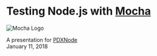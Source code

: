 # Testing Node.js with [Mocha](https://mochajs.org) 

![Mocha Logo](https://cldup.com/S9uQ-cOLYz.svg)

A presentation for [PDXNode](http://pdxnode.org)  
January 11, 2018 
